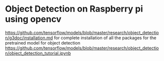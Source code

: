 # Object Detection on Raspberry pi using opencv
https://github.com/tensorflow/models/blob/master/research/object_detection/g3doc/installation.md for complete installation of all the packages 
for the pretrained model for object detection https://github.com/tensorflow/models/blob/master/research/object_detection/object_detection_tutorial.ipynb
